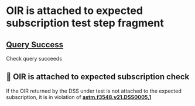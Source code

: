# OIR is attached to expected subscription test step fragment

## [Query Success](./crud/read_query.md)

Check query succeeds

## 🛑 OIR is attached to expected subscription check

If the OIR returned by the DSS under test is not attached to the expected subscription,
it is in violation of **[astm.f3548.v21.DSS0005,1](../../../../../../requirements/astm/f3548/v21.md)**

